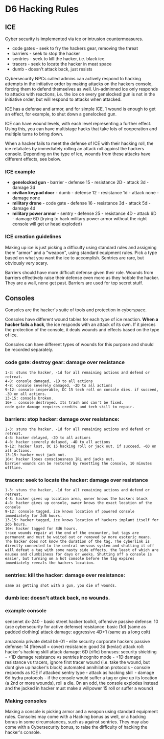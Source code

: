 # D6 Hacking Rules

## ICE
Cyber security is implemented via ice or intrusion countermeasures.

* code gates - seek to fry the hackers gear, removing the threat
* barriers - seek to stop the hacker 
* sentries - seek to kill the hacker, i.e. black ice.
* tracers - seek to locate the hacker in meat space
* dumb - doesn't attack back, just resists

Cybersecurity NPCs called admins can actively respond to hacking attempts in the initiative order by making attacks on the hackers console, forcing them to defend themselves as well.
Un-adminned ice only responds to attacks with reactions, i.e. the ice on every genelocked gun is not in the initiative order, but will respond to attacks when attacked.

ICE has a defense and armor, and for simple ICE, 1 wound is enough to get an effect, for example, to shut down a genelocked gun. 

ICE can have wound levels, with each level representing a further effect. Using this, you can have multistage hacks that take lots of cooperation and multiple turns to bring down.

When a hacker fails to meet the defense of ICE with their hacking roll, the ice retaliates by immediately rolling an attack roll against the hackers console. Depending on the type of ice, wounds from these attacks have different effects, see below.

### ICE example

 * **genelocked gun** - barrier - defense 15 - resistance 2D - attack 3d - damage 3d  
 * **civilian keypad door** - dumb - defense 12 - resistance 1d - attack none - damage none    
 * **military drone** - code gate - defense 16 - resistance 3d - attack 5d - damage 4d   
 * **military power armor** - sentry - defense 25 - resistance 4D - attack 6D - damage 6D  (trying to hack military power armor without the right console will get ur head exploded)  

### ICE creation guidelines
Making up ice is just picking a difficulty using standard rules and assigning them "armor" and a "weapon", using standard equipment rules. Pick a type based on what you want the ice to accomplish. Sentries are rare, but obviously very scary. 

Barriers should have more difficult defense given their role. Wounds from barriers effectively raise their defense even more as they hobble the hacker. They are a wall, none get past. Barriers are used for top secret stuff. 

## Consoles
Consoles are the hacker's suite of tools and protection in cyberspace.

Consoles have different wound tables for each type of ice reaction. **When a hacker fails a hack**, the ice responds with an attack of its own. If it pierces the protection of the console, it deals wounds and effects based on the type of ice.

Consoles can have different types of wounds for this purpose and should be recorded separately.
### code gate: destroy gear: damage over resistance  
    1-3: stuns the hacker, -1d for all remaining actions and defend or retreat.
    4-8: console damaged, -1D to all actions 
    4-8: console severely damaged, -2D to all actions 
    9-12: console inoperable, DC 15 tech roll on console dies. if succeed, -3D on all actions.
    13-15: console broken. 
    16+ : console destroyed. Its trash and can't be fixed.
    code gate damage requires credits and tech skill to repair.

### barriers: stop hacker: damage over resistance:
    1-3: stuns the hacker, -1d for all remaining actions and defend or retreat.
    4-8: hacker delayed, -2D to all actions 
    4-8: hacker severely delayed, -4D to all actions 
    9-12: hacker lost, DC 15 hacking roll or jack out. if succeed, -6D on all actions.
    13-15: hacker must jack out.
    16+: hacker loses consciousness IRL and jacks out.
    barrier wounds can be restored by resetting the console, 10 minutes offline.

### tracers: seek to locate the hacker: damage over resistance
    1-3: stuns the hacker, -1d for all remaining actions and defend or retreat.
    4-8: hacker gives up location area, owner knows the hackers block
    4-8: hacker gives up console, owner knows the exact location of the console
    9-12: console tagged, ice knows location of powered console immediately for 2d6 hours.
    13-15: hacker tagged, ice knows location of hackers implant itself for 2d6 hours.
    16+: hacker tagged for 8d6 hours.
    trace wounds repair at the end of the encounter, but tags are permanent and must be waited out or removed by more esoteric means. The hacker does not know the duration of the tag. The cyberlink is directly connected to the central nervous system and shutting it off will defeat a tag with some nasty side effects, the least of which are nausea and clumbsiness for days or weeks. Shutting off a console is easier, but turning on a hot console before the tag expires immediately reveals the hackers location.
    
### sentries: kill the hacker:  damage over resistance:
    same as getting shot with a gun, you die of wounds.

### dumb ice: doesn't attack back, no wounds.

### example console 

sensenet dx-240 - basic street hacker toolkit, offensive
    passive defense: 10                      (use cybersecurity for active defense)
    resistance: basic (1d)                   (same as padded clothing)
    attack damage: aggressive 4D+1           (same as a long colt)

amazonia private detail bh-01 - elite security corporate hackers
    passive defense: 14                         (firewall = cover)
    resistance: good 3d                         (kevlar) 
    attack roll: hacker's hacking skill
    attack damage: 6D                           (rifle)
    bonuses: 
        security shielding - +1D damage resistance vs sentries
        incognito mode - +1D damage resistance vs tracers, ignore first tracer wound (i.e. take the wound, but dont give up hacker's block)
        automated annihilation protocols - console responds as ICE if attacked
            sentry type - attack as hacking skill - damage 6d
        hydra protocols - if the console would suffer a tag or give up its location (a 2nd or more wounds), roll a die. On an odd, the console explodes instead and the jacked in hacker must make a willpower 15 roll or suffer a wound)

### Making consoles
Making a console is picking armor and a weapon using standard equipment rules. Consoles may come with a Hacking bonus as well, or a hacking bonus in some circumstances, such as against sentries.  They may also come with a Cybersecurity bonus, to raise the difficulty of hacking the hacker's console.

